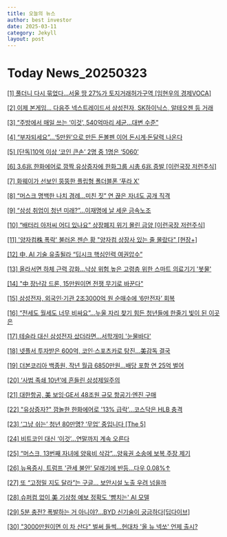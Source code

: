 ```yaml
---
title: 오늘의 뉴스
author: best investor
date: 2025-03-11
category: Jekyll
layout: post
---
```


# Today News_20250323

[[1]  풀더니 다시 묶었다…서울 땅 27%가 토지거래허가구역 [임현우의 경제VOCA]](http://v.daum.net/v/20250322201201111)

[[2]  이제 본게임… 다음주 넥스트레이드서 삼성전자, SK하이닉스, 알테오젠 등 거래](http://v.daum.net/v/20250322060051082)

[[3]  “주방에서 매일 쓰는 ‘이것’, 540억마리 세균…대변 수준”](http://v.daum.net/v/20250322124959504)

[[4]  “부자되세요”…‘5만원’으로 만든 돈볼펜 이어 돈시계·돈달력 나온다](http://v.daum.net/v/20250321155816761)

[[5]  [단독]10억 이상 ‘코인 큰손’ 2명 중 1명은 ‘5060’](http://v.daum.net/v/20250322014145276)

[[6]  3.6兆 한화에어로 깜짝 유상증자에 한화그룹 시총 6兆 증발 [이런국장 저런주식]](http://v.daum.net/v/20250322080052303)

[[7]  화웨이가 선보인 뚱뚱한 플립형 폴더블폰 ‘푸라 X’](http://v.daum.net/v/20250321103355827)

[[8]  “머스크 명백한 나치 경례…미친 짓” 연 끊은 자녀도 공개 직격](http://v.daum.net/v/20250322205004474)

[[9]  “삼성 취업이 청년 미래?”…이재명에 날 세운 금속노조](http://v.daum.net/v/20250322110411230)

[[10]  “배터리 아저씨 어디 있나요” 상장폐지 위기 몰린 금양 [이런국장 저런주식]](http://v.daum.net/v/20250322060050081)

[[11]  '양자컴株 폭락' 불러온 젠슨 황 "양자컴 상장사 있는 줄 몰랐다" [현장+]](http://v.daum.net/v/20250321060702865)

[[12]  中, AI 기술 유출될라 “딥시크 핵심인력 여권압수”](http://v.daum.net/v/20250322154802243)

[[13]  올라서면 하체 근력 강화…낙상 위험 높은 고령층 위한 스마트 의료기기 '봇물'](http://v.daum.net/v/20250321075613571)

[[14]  "中 장난감 드론, 15만원이면 전쟁 무기로 바꾼다"](http://v.daum.net/v/20250322095535444)

[[15]  삼성전자, 외국인‧기관 2조3000억 원 순매수에 ‘6만전자’ 회복](http://v.daum.net/v/20250321181602708)

[[16]  “전세도 월세도 너무 비싸요”...누울 자리 찾기 힘든 청년들에 한줄기 빛이 된 이곳은](http://v.daum.net/v/20250321110006129)

[[17]  테슬라 대신 삼성전자 샀더라면…서학개미 '눈물바다'](http://v.daum.net/v/20250321175501241)

[[18]  넷플서 투자받은 600억, 코인·스포츠카로 탕진…美감독 결국](http://v.daum.net/v/20250321092341946)

[[19]  더본코리아 백종원, 작년 월급 6850만원…배당 포함 연 25억 벌어](http://v.daum.net/v/20250321144723257)

[[20]  ‘사법 족쇄 10년’에 흔들린 삼성제일주의](http://v.daum.net/v/20250321090130120)

[[21]  대한항공, 美 보잉·GE서 48조원 규모 항공기·엔진 구매](http://v.daum.net/v/20250322084004688)

[[22]  "유상증자?" 깜놀한 한화에어로 '13% 급락'…코스닥은 HLB 충격](http://v.daum.net/v/20250321162055562)

[[23]  ‘그냥 쉬는’ 청년 80만명? ‘무업’ 중입니다 [The 5]](http://v.daum.net/v/20250321103504890)

[[24]  비트코인 대신 ‘이것’...연말까지 계속 오른다](http://v.daum.net/v/20250321131904310)

[[25]  “머스크, 13번째 자녀에 양육비 삭감”…양육권 소송에 보복 주장 제기](http://v.daum.net/v/20250322120909069)

[[26]  뉴욕증시, 트럼프 '관세 불안' 달래기에 반등…다우 0.08%↑](http://v.daum.net/v/20250322055440970)

[[27]  또 “고정밀 지도 달라”는 구글… 보안시설 노출 우려 넘을까](http://v.daum.net/v/20250322014330323)

[[28]  슈퍼컴 없이 美 기상청 예보 정확도 '뺨치는' AI 모델](http://v.daum.net/v/20250321174613042)

[[29]  5분 충전? 폭발하는 거 아니야?…BYD 신기술이 궁금하다[딥다이브]](http://v.daum.net/v/20250322100047523)

[[30]  "3000만원이면 이 차 산다" 벌써 들썩…현대차 '올 뉴 넥쏘' 언제 출시?](http://v.daum.net/v/20250321134132946)

